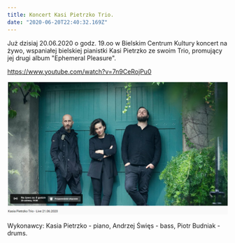 ```yaml
---
title: Koncert Kasi Pietrzko Trio.
date: "2020-06-20T22:40:32.169Z"
---
```


<p class="justify">
Już dzisiaj 20.06.2020 o godz. 19.oo w Bielskim Centrum Kultury koncert na żywo, wspaniałej bielskiej pianistki Kasi Pietrzko ze swoim Trio, promujący jej drugi album "Ephemeral Pleasure".
</p>

<a href="https://www.youtube.com/watch?v=7n9CeRojPu0">https://www.youtube.com/watch?v=7n9CeRojPu0</a>

![jazz](./jazz.png)


Wykonawcy:
Kasia Pietrzko - piano,
Andrzej Święs - bass,
Piotr Budniak -  drums.
